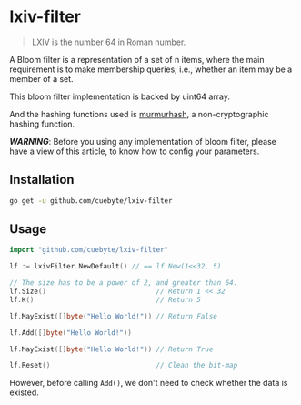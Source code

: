 # lxiv-filter
> LXIV is the number 64 in Roman number.

A Bloom filter is a representation of a set of n items, where the main requirement is to make membership queries; i.e., whether an item may be a member of a set.

This bloom filter implementation is backed by uint64 array.

And the hashing functions used is [murmurhash](github.com/spaolacci/murmur3), a non-cryptographic hashing function.

***WARNING***: Before you using any implementation of bloom filter, please have a view of this article, to know how to config your parameters.

## Installation

```bash
go get -u github.com/cuebyte/lxiv-filter
```

## Usage
```go
import "github.com/cuebyte/lxiv-filter"

lf := lxivFilter.NewDefault() // == lf.New(1<<32, 5)

// The size has to be a power of 2, and greater than 64.
lf.Size()                           // Return 1 << 32
lf.K()                              // Return 5

lf.MayExist([]byte("Hello World!")) // Return False

lf.Add([]byte("Hello World!"))

lf.MayExist([]byte("Hello World!")) // Return True

lf.Reset()                          // Clean the bit-map
```

However, before calling `Add()`, we don't need to check whether the data is existed.
